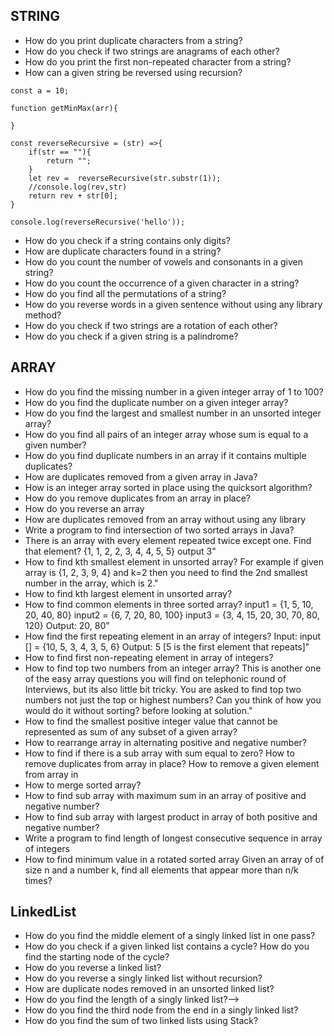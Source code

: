 ## STRING 

- How do you print duplicate characters from a string?
- How do you check if two strings are anagrams of each other?
- How do you print the first non-repeated character from a string?
- How can a given string be reversed using recursion?
```
const a = 10;

function getMinMax(arr){
  
}
```
```javascrit
const reverseRecursive = (str) =>{
    if(str == ""){
        return "";
    }
    let rev =  reverseRecursive(str.substr(1));
    //console.log(rev,str)
    return rev + str[0];
}

console.log(reverseRecursive('hello'));
```
- How do you check if a string contains only digits?
- How are duplicate characters found in a string?
- How do you count the number of vowels and consonants in a given string?
- How do you count the occurrence of a given character in a string?
- How do you find all the permutations of a string?
- How do you reverse words in a given sentence without using any library method?
- How do you check if two strings are a rotation of each other? 
- How do you check if a given string is a palindrome? 

## ARRAY
- How do you find the missing number in a given integer array of 1 to 100?
- How do you find the duplicate number on a given integer array?
- How do you find the largest and smallest number in an unsorted integer array?
- How do you find all pairs of an integer array whose sum is equal to a given number?
- How do you find duplicate numbers in an array if it contains multiple duplicates?
- How are duplicates removed from a given array in Java?
- How is an integer array sorted in place using the quicksort algorithm?
- How do you remove duplicates from an array in place?
- How do you reverse an array
- How are duplicates removed from an array without using any library
- Write a program to find intersection of two sorted arrays in Java?
- There is an array with every element repeated twice except one. Find that element?
{1, 1, 2, 2, 3, 4, 4, 5, 5} output 3"
- How to find kth smallest element in unsorted array? 
 For example if given array is {1, 2, 3, 9, 4} and k=2 then you need to find the 2nd smallest number in the array, which is 2."
- How to find kth largest element in unsorted array? 
- How to find common elements in three sorted array?
input1 = {1, 5, 10, 20, 40, 80}
input2 = {6, 7, 20, 80, 100}
input3 = {3, 4, 15, 20, 30, 70, 80, 120}
Output: 20, 80"
- How find the first repeating element in an array of integers?
Input:  input [] = {10, 5, 3, 4, 3, 5, 6}
Output: 5 [5 is the first element that repeats]"
- How to find first non-repeating element in array of integers?
- How to find top two numbers from an integer array?
       This is another one of the easy array questions you will find on telephonic round of Interviews, but its also little bit tricky. You are asked to find top two numbers not just the top or highest numbers? Can you think of how you would do it without sorting? before looking at solution."
 - How to find the smallest positive integer value that cannot be represented as sum of any subset of a given array?
- How to rearrange array in alternating positive and negative number?
- How to find if there is a sub array with sum equal to zero?
 How to remove duplicates from array in place?
 How to remove a given element from array in
- How to merge sorted array?
- How to find sub array with maximum sum in an array of positive and negative number? 
- How to find sub array with largest product in array of both positive and negative number?
- Write a program to find length of longest consecutive sequence in array of integers
- How to find minimum value in a rotated sorted array
 Given an array of of size n and a number k, find all elements that appear more than n/k times?


## LinkedList
- How do you find the middle element of a singly linked list in one pass?
- How do you check if a given linked list contains a cycle? How do you find the starting node of the cycle?
- How do you reverse a linked list?
- How do you reverse a singly linked list without recursion?
 - How are duplicate nodes removed in an unsorted linked list?
 - How do you find the length of a singly linked list?-->
 - How do you find the third node from the end in a singly linked list?
- How do you find the sum of two linked lists using Stack?

